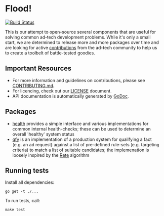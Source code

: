 # Flood!

[![Build Status](https://travis-ci.org/bsm/flood.png)](https://travis-ci.org/bsm/flood)

This is our attempt to open-source several components that are useful for solving common ad-tech development problems. While it's only a small start, we are determined to release more and more packages over time and are looking for active [contributions][CONTRIBUTING.md] from the ad-tech community to help us to create a toolbelt of battle-tested goodies.

## Important Resources

* For more information and guidelines on contributions, please see [CONTRIBUTING.md].
* For licencing, check out our [LICENSE] document.
* API documentation is automatically generated by [GoDoc][godoc].

## Packages

* [health](http://godoc.org/github.com/bsm/flood/health) provides a simple interface and various implementations for common internal health-checks; these can be used to determine an overall 'healthy' system status
* [qfy](http://godoc.org/github.com/bsm/flood/qfy) is an implementation of a production system for qualifying a fact (e.g. an ad request) against a list of pre-defined rule-sets (e.g. targeting criteria) to match a list of suitable candidates; the implemenation is loosely inspired by the [Rete](https://en.wikipedia.org/wiki/Rete_algorithm) algorithm

## Running tests

Install all dependencies:

```shell
go get -t ./...
```

To run tests, call:

```shell
make test
```

[CONTRIBUTING.md]: /CONTRIBUTING.md
[LICENSE]: /LICENSE
[godoc]: http://godoc.org/github.com/bsm/flood
